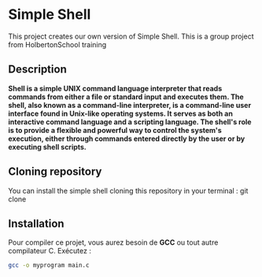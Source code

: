 # Simple Shell
This project creates our own version of Simple Shell. This is a group project from HolbertonSchool training
## Description
**Shell is a simple UNIX command language interpreter that reads commands from either a file or standard input and executes them. The shell, also known as a command-line interpreter, is a command-line user interface found in Unix-like operating systems. It serves as both an interactive command language and a scripting language. The shell's role is to provide a flexible and powerful way to control the system's execution, either through commands entered directly by the user or by executing shell scripts.**  

## Cloning repository
You can install the simple shell cloning this repository in your terminal : 
git clone 
## Installation
Pour compiler ce projet, vous aurez besoin de **GCC** ou tout autre compilateur C. Exécutez :
```bash
gcc -o myprogram main.c

